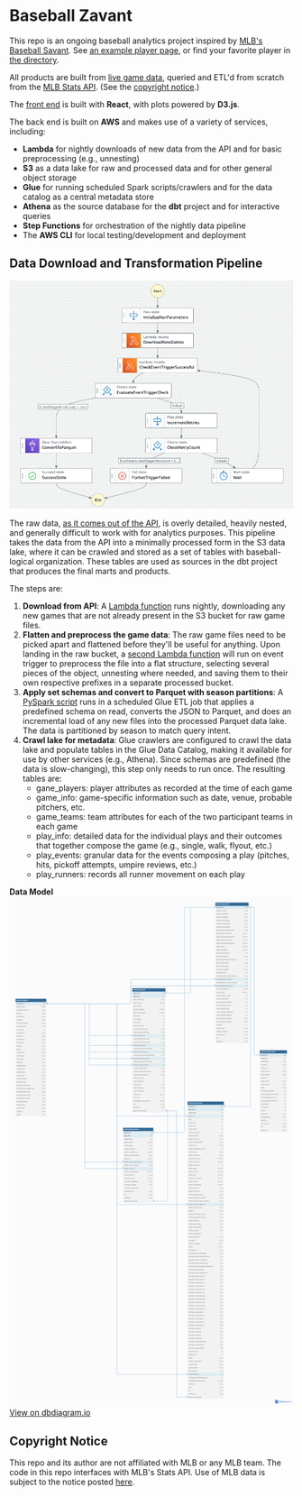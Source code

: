 # Baseball Zavant

This repo is an ongoing baseball analytics project inspired by [MLB's Baseball Savant](https://baseballsavant.mlb.com/). See [an example player page](http://zavant.zgallegos.com/players/605141), or find your favorite player in [the directory](http://zavant.zgallegos.com/).

All products are built from [live game data](https://github.com/zpgallegos/zavant/blob/master/docs/example-game-raw.json), queried and ETL'd from scratch from the [MLB Stats API](https://statsapi.mlb.com). (See the [copyright notice](#copyright-notice).)

The [front end](https://github.com/zpgallegos/zavant/tree/master/app) is built with **React**, with plots powered by **D3.js**.

The back end is built on **AWS** and makes use of a variety of services, including:

-   **Lambda** for nightly downloads of new data from the API and for basic preprocessing (e.g., unnesting)
-   **S3** as a data lake for raw and processed data and for other general object storage
-   **Glue** for running scheduled Spark scripts/crawlers and for the data catalog as a central metadata store
-   **Athena** as the source database for the **dbt** project and for interactive queries
-   **Step Functions** for orchestration of the nightly data pipeline
-   The **AWS CLI** for local testing/development and deployment

## Data Download and Transformation Pipeline

![Pipeline](landing/step-functions/pipeline.png)

The raw data, [as it comes out of the API](https://github.com/zpgallegos/zavant/blob/master/docs/example-game-raw.json), is overly detailed, heavily nested, and generally difficult to work with for analytics purposes. This pipeline takes the data from the API into a minimally processed form in the S3 data lake, where it can be crawled and stored as a set of tables with baseball-logical organization. These tables are used as sources in the dbt project that produces the final marts and products.

The steps are:

1. **Download from API**: A [Lambda function](https://github.com/zpgallegos/zavant/blob/master/landing/statsapi/aws/lambda/zavant-download-games/function/lambda_function.py) runs nightly, downloading any new games that are not already present in the S3 bucket for raw game files.
2. **Flatten and preprocess the game data**: The raw game files need to be picked apart and flattened before they'll be useful for anything. Upon landing in the raw bucket, a [second Lambda function](https://github.com/zpgallegos/zavant/blob/master/landing/statsapi/aws/lambda/zavant-process-raw-game/function/lambda_function.py) will run on event trigger to preprocess the file into a flat structure, selecting several pieces of the object, unnesting where needed, and saving them to their own respective prefixes in a separate processed bucket.
3. **Apply set schemas and convert to Parquet with season partitions**: A [PySpark script](https://github.com/zpgallegos/zavant/blob/master/landing/statsapi/aws/glue/statsapi_convert_json_to_parquet.py) runs in a scheduled Glue ETL job that applies a predefined schema on read, converts the JSON to Parquet, and does an incremental load of any new files into the processed Parquet data lake. The data is partitioned by season to match query intent.
4. **Crawl lake for metadata**: Glue crawlers are configured to crawl the data lake and populate tables in the Glue Data Catalog, making it available for use by other services (e.g., Athena). Since schemas are predefined (the data is slow-changing), this step only needs to run once. The resulting tables are:
    - gane_players: player attributes as recorded at the time of each game
    - game_info: game-specific information such as date, venue, probable pitchers, etc.
    - game_teams: team attributes for each of the two participant teams in each game
    - play_info: detailed data for the individual plays and their outcomes that together compose the game (e.g., single, walk, flyout, etc.)
    - play_events: granular data for the events composing a play (pitches, hits, pickoff attempts, umpire reviews, etc.)
    - play_runners: records all runner movement on each play

**Data Model**
![Data Model](docs/zavant_datamart.png)
[View on dbdiagram.io](https://dbdiagram.io/d/zavant_datamart-662ecbda5b24a634d003db68)

## Copyright Notice

This repo and its author are not affiliated with MLB or any MLB team. The code in this repo interfaces with MLB's Stats API. Use of MLB data is subject to the notice posted [here](http://gdx.mlb.com/components/copyright.txt).
